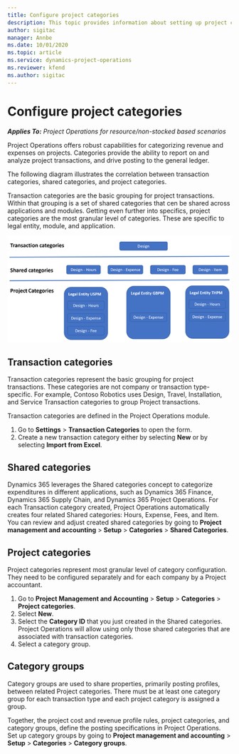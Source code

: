 ```yaml
---
title: Configure project categories
description: This topic provides information about setting up project categories.
author: sigitac
manager: Annbe
ms.date: 10/01/2020
ms.topic: article
ms.service: dynamics-project-operations
ms.reviewer: kfend 
ms.author: sigitac
---
```


# Configure project categories

_**Applies To:** Project Operations for resource/non-stocked based scenarios_

Project Operations offers robust capabilities for categorizing revenue and expenses on projects. Categories provide the ability to report on and analyze project transactions, and drive posting to the general ledger.

The following diagram illustrates the correlation between transaction categories, shared categories, and project categories. 

Transaction categories are the basic grouping for project transactions. Within that grouping is a set of shared categories that cen be shared across applications and modules. Getting even further into specifics, project categories are the most granular level of categories. These are specific to legal entity, module, and application.

![Correlation between transaction categories, shared categories, and project categories](media/project-categories.png)

## Transaction categories

Transaction categories represent the basic grouping for project transactions. These categories are not company or transaction type-specific. For example, Contoso Robotics uses Design, Travel, Installation, and Service Transaction categories to group Project transactions.

Transaction categories are defined in the Project Operations module. 
1. Go to **Settings** \> **Transaction Categories** to open the form. 
2. Create a new transaction category either by selecting **New** or by selecting **Import from Excel**.

## Shared categories

Dynamics 365 leverages the Shared categories concept to categorize expenditures in different applications, such as Dynamics 365 Finance, Dynamics 365 Supply Chain, and Dynamics 365 Project Operations. For each Transaction category created, Project Operations automatically creates four related Shared categories: Hours, Expense, Fees, and Item. You can review and adjust created shared categories by going to **Project management and accounting** \> **Setup** \> **Categories** \> **Shared Categories**.

## Project categories

Project categories represent most granular level of category configuration. They need to be configured separately and for each company by a Project accountant.

1. Go to **Project Management and Accounting** \> **Setup** \> **Categories** \> **Project categories**.
2. Select **New**.
3. Select the **Category ID** that you just created in the Shared categories. Project Operations will allow using only those shared categories that are associated with transaction categories.
4. Select a category group.

## Category groups

Category groups are used to share properties, primarily posting profiles, between related Project categories. There must be at least one category group for each transaction type and each project category is assigned a group.

Together, the project cost and revenue profile rules, project categories, and category groups, define the posting specifications in Project Operations. Set up category groups by going to **Project management and accounting** \> **Setup** \> **Categories** \> **Category groups**.
